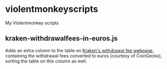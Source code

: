 # violentmonkeyscripts
My Violentmonkey scripts

## kraken-withdrawalfees-in-euros.js
Adds an extra column to the table on [Kraken's withdrawal fee webpage](https://support.kraken.com/hc/en-us/articles/360000767986-Cryptocurrency-withdrawal-fees-and-minimums), containing the withdrawal fees converted to euros (courtesy of CoinGecko), sorting the table on this column as well.
